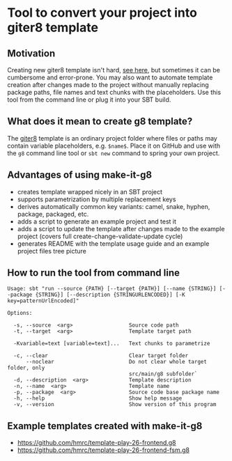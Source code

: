 Tool to convert your project into giter8 template
===

## Motivation
Creating new giter8 template isn't hard, [see here](http://www.foundweekends.org/giter8/template.html), but sometimes it can be cumbersome and error-prone. 
You may also want to automate template creation after changes made to the project without manually replacing package paths, file names and text chunks with the placeholders. 
Use this tool from the command line or plug it into your SBT build.

## What does it mean to create g8 template?
The [giter8](http://www.foundweekends.org/giter8) template is an ordinary project folder where files or paths may contain variable placeholders, e.g. `$name$`. 
Place it on GitHub and use with the `g8` command line tool or `sbt new` command to spring your own project.

## Advantages of using make-it-g8

* creates template wrapped nicely in an SBT project
* supports parametrization by multiple replacement keys
* derives automatically common key variants: camel, snake, hyphen, package, packaged, etc.
* adds a script to generate an example project and test it
* adds a script to update the template after changes made to the example project (covers full create-change-validate-update cycle)
* generates README with the template usage guide and an example project files tree picture

## How to run the tool from command line

    Usage: sbt "run --source {PATH} [--target {PATH}] [--name {STRING}] [--package {STRING}] [--description {STRINGURLENCODED}] [-K key=patternUrlEncoded]"
    
    Options:
    
      -s, --source  <arg>                  Source code path
      -t, --target  <arg>                  Template target path
      
      -Kvariable=text [variable=text]...   Text chunks to parametrize
    
      -c, --clear                          Clear target folder
          --noclear                        Do not clear whole target folder, only
                                           src/main/g8 subfolder`
      -d, --description  <arg>             Template description
      -n, --name  <arg>                    Template name
      -p, --package  <arg>                 Source code base package name
      -h, --help                           Show help message
      -v, --version                        Show version of this program
      
## Example templates created with make-it-g8

* https://github.com/hmrc/template-play-26-frontend.g8
* https://github.com/hmrc/template-play-26-frontend-fsm.g8
    

